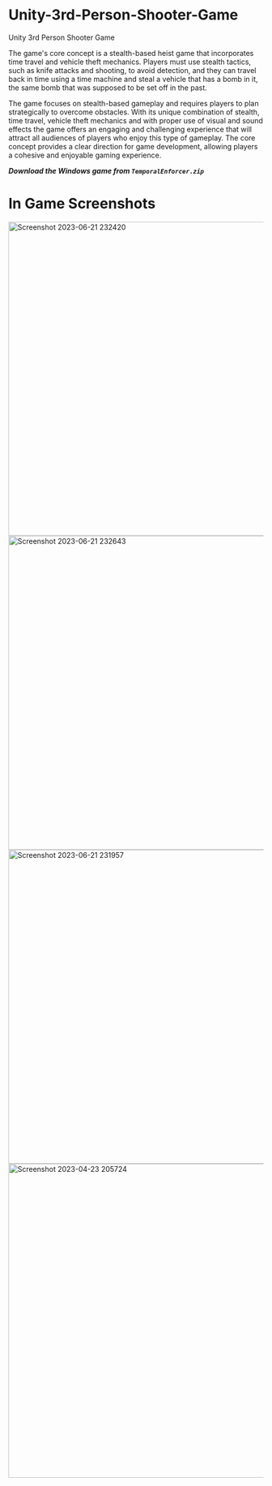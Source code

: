 # Unity-3rd-Person-Shooter-Game

Unity 3rd Person Shooter Game

The game's core concept is a stealth-based heist game that incorporates time travel and vehicle theft mechanics. Players must use stealth tactics, such as knife attacks and shooting, to avoid detection, and they can travel back in time using a time machine and steal a vehicle that has a bomb in it, the same bomb that was supposed to be set off in the past.

The game focuses on stealth-based gameplay and requires players to plan strategically to overcome obstacles. With its unique combination of stealth, time travel, vehicle theft mechanics and with proper use of visual and sound effects the game offers an engaging and challenging experience that will attract all audiences of players who enjoy this type of gameplay. The core concept provides a clear direction for game development, allowing players a cohesive and enjoyable gaming experience.

***Download the Windows game from `TemporalEnforcer.zip`***

# In Game Screenshots


<img width="619" alt="Screenshot 2023-06-21 232420" src="https://github.com/AshwinSheoran02/Unity-3rd-Person-Shooter-Game/assets/88393756/a5b4e793-bb58-45d6-b221-bc60c19558d5">

<img width="619" alt="Screenshot 2023-06-21 232643" src="https://github.com/AshwinSheoran02/Unity-3rd-Person-Shooter-Game/assets/88393756/06ad629e-724b-4e72-a15c-7f61d1f36b49">

<img width="619" alt="Screenshot 2023-06-21 231957" src="https://github.com/AshwinSheoran02/Unity-3rd-Person-Shooter-Game/assets/88393756/fb0bfe7b-9092-4c98-ada7-239bd7418568">

<img width="619" alt="Screenshot 2023-04-23 205724" src="https://github.com/user-attachments/assets/ef6fa3c9-a031-4415-8e1c-5a92353c3794" />


